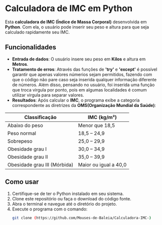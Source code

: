 # Calculadora de IMC em Python

Esta **calculadora de IMC (Índice de Massa Corporal)** desenvolvida em **Python**. Com ela, o usuário pode inserir seu peso e altura para que seja calculado rapidamente seu IMC.

## Funcionalidades

- **Entrada de dados**: O usuário insere seu peso em **Kilos** e altura em **Metros**.
- **Tratamento de erros**: Através das funções de **'try'** e **'except'** é possível garantir que apenas valores númerios sejam permitidos, fazendo com que o código não pare caso seja inserida qualquer informação diferente de números. Além disso, pensando no usuário, foi inserida uma função que troca virgula por ponto, pois em algumas localidades é comum utilizar virgula para separar valores.
- **Resultados**: Após calcular o **IMC**, o programa exibe a categoria correspondente as diretrizes da **OMS(Organização Mundial da Saúde)**:

| **Classificação**              | **IMC (kg/m²)**           |
| ------------------------------ | ------------------------- |
| Abaixo do peso                 | Menor que 18,5            |
| Peso normal                    | 18,5 – 24,9               |
| Sobrepeso                      | 25,0 – 29,9               |
| Obesidade grau I               | 30,0 – 34,9               |
| Obesidade grau II              | 35,0 – 39,9               |
| Obesidade grau III (Mórbida)   | Maior ou igual a 40,0      |

## Como usar

1. Certifique-se de ter o Python instalado em seu sistema.
2. Clone este repositório ou faça o download do código fonte.
3. Abra o terminal e navegue até o diretório do projeto.
4. Execute o programa com o comando:
   ```bash
   git clone (https://github.com/Mouses-de-Baleia/Calculadora-IMC-)
